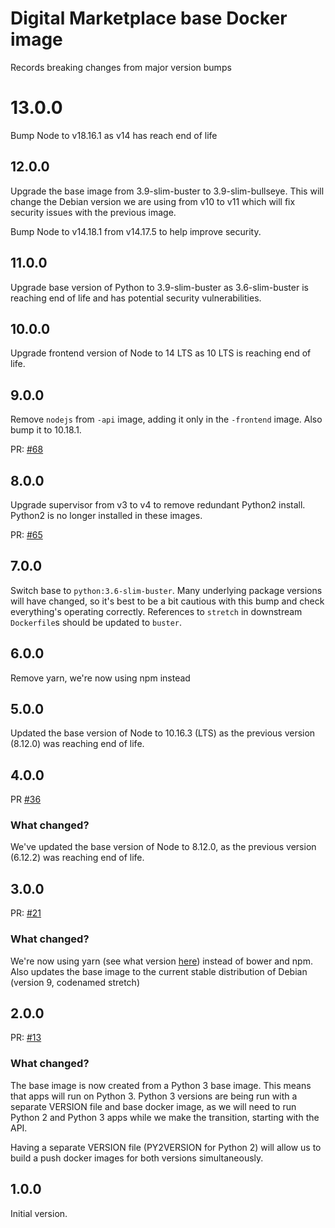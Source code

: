 # Digital Marketplace base Docker image

Records breaking changes from major version bumps

# 13.0.0
Bump Node to v18.16.1 as v14 has reach end of life

## 12.0.0
Upgrade the base image from 3.9-slim-buster to 3.9-slim-bullseye.
This will change the Debian version we are using from v10 to v11 which will fix security issues with the previous image.

Bump Node to v14.18.1 from v14.17.5 to help improve security.

## 11.0.0
Upgrade base version of Python to 3.9-slim-buster as 3.6-slim-buster is reaching end of life and has potential security vulnerabilities.

## 10.0.0

Upgrade frontend version of Node to 14 LTS as 10 LTS is reaching end of life.

## 9.0.0

Remove `nodejs` from `-api` image, adding it only in the `-frontend` image. Also bump it to 10.18.1.

PR: [#68](https://github.com/alphagov/digitalmarketplace-docker-base/pull/68)

## 8.0.0

Upgrade supervisor from v3 to v4 to remove redundant Python2 install. Python2 is no longer installed in these images.

PR: [#65](https://github.com/alphagov/digitalmarketplace-docker-base/pull/65)

## 7.0.0

Switch base to `python:3.6-slim-buster`. Many underlying package versions will have changed, so it's best to be
a bit cautious with this bump and check everything's operating correctly. References to `stretch` in downstream
`Dockerfile`s should be updated to `buster`.

## 6.0.0

Remove yarn, we're now using npm instead

## 5.0.0

Updated the base version of Node to 10.16.3 (LTS) as the previous version (8.12.0) was reaching end of life.

## 4.0.0

PR [#36](https://github.com/alphagov/digitalmarketplace-docker-base/pull/36)

### What changed?

We've updated the base version of Node to 8.12.0, as the previous version (6.12.2) was reaching end of life.

## 3.0.0

PR: [#21](https://github.com/alphagov/digitalmarketplace-docker-base/pull/21)

### What changed?

We're now using yarn (see what version [here](https://github.com/alphagov/digitalmarketplace-docker-base/blob/master/base.docker#L6)) instead of bower and npm. Also updates the base image to the current stable distribution of Debian (version 9, codenamed stretch)

## 2.0.0

PR: [#13](https://github.com/alphagov/digitalmarketplace-docker-base/pull/13)

### What changed?

The base image is now created from a Python 3 base image. This means that apps will run on Python 3. Python 3 versions are being run with a separate VERSION file and base docker image, as we will need to run Python 2 and Python 3 apps while we make the transition, starting with the API.

Having a separate VERSION file (PY2VERSION for Python 2) will allow us to build a push docker images for both versions simultaneously.

## 1.0.0

Initial version.
